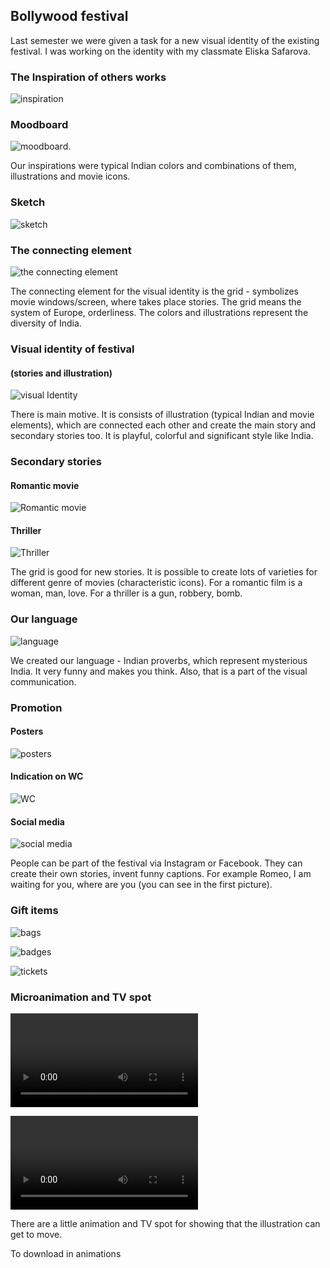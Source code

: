 
## Bollywood festival

Last semester we were given a task for a new visual identity of the existing festival.
I was working on the identity with my classmate Eliska Safarova.

### The Inspiration of others works
![inspiration](images/inspiration-festival-works.jpg)

### Moodboard

![moodboard.](images/inspiration-festival-colors.jpg)

Our inspirations were typical Indian colors and combinations of them, illustrations and movie icons.

### Sketch

![sketch](images/sketch-festival.jpg)

### The connecting element

![the connecting element](images/element-festival.jpg)

The connecting element for the visual identity is the grid - symbolizes movie windows/screen, where takes place stories.
The grid means the system of Europe, orderliness. The colors and illustrations represent the diversity of India.

### Visual identity of festival  
#### (stories and illustration)

![visual Identity](images/stories-illustrations-festival.jpg)

There is main motive. It is consists of illustration (typical Indian and movie elements), which are connected each other and create the main story and secondary stories too. It is playful, colorful and significant style like India.

### Secondary stories
#### Romantic movie

![Romantic movie](images/romantic-movie-festival.jpg)

#### Thriller

![Thriller](images/thriller-festival.jpg)

The grid is good for new stories. It is possible to create lots of varieties for different genre of movies (characteristic icons). For a romantic film is a woman, man, love. For a thriller is a gun, robbery, bomb.

### Our language 

![language](images/language-festival.jpg)

We created our language - Indian proverbs, which represent mysterious India. It very funny and makes you think. Also, that is a part of the visual communication.

### Promotion

#### Posters

![posters](images/posters-festival.jpg)

#### Indication on WC

![WC](images/wc-festival.jpg)

#### Social media

![social media](images/social-media-festival.jpg)

People can be part of the festival via Instagram or Facebook. They can create their own stories, invent funny captions. For example Romeo, I am waiting for you, where are you (you can see in the first picture).

### Gift items

![bags](images/bag-festival.jpg)

![badges](images/badges-festival.jpg)

![tickets](images/tickets-festival.jpg)

### Microanimation and TV spot

![Microanimation](animations/microanimation.mp4)

![TV spot](animations/TV-spot.mp4)

There are a little animation and TV spot for showing that the illustration can get to move.

To download in animations





